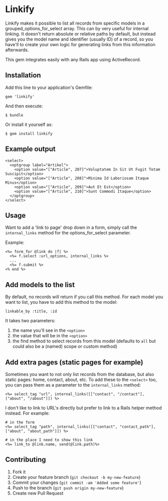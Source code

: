 # Linkify

Linkify makes it possible to list all records from specific models in a grouped_options_for_select array. This can by very useful for internal linking. It doesn't return absolute or relative paths by default, but instead gives you the model name and identifier (usually ID) of a record, so you have'll to create your own logic for generating links from this information afterwards.

This gem integrates easily with any Rails app using ActiveRecord.

## Installation

Add this line to your application's Gemfile:

    gem 'linkify'

And then execute:

    $ bundle

Or install it yourself as:

    $ gem install linkify

## Example output
    <select>
      <optgroup label="Artikel">
        <option value="["Article", 207]">Voluptatem In Sit Ut Fugit Totam Suscipit</option>
        <option value="["Article", 208]">Minima Id Laboriosam Itaque Minus</option>
        <option value="["Article", 209]">Aut Et Est</option>
        <option value="["Article", 210]">Sunt Commodi Itaque</option>
      </optgroup>
    </select>
## Usage

Want to add a 'link to page' drop down in a form, simply call the `internal_links` method for the options_for_select parameter.

Example:

    <%= form_for @link do |f| %>
      <%= f.select :url_options, internal_links %>
      ...
      <%= f.submit %>
    <% end %>

## Add models to the list

By default, no records will return if you call this method. For each model you want to list, you have to add this method to the model:

    linkable_by :title, :id
    
It takes two parameters:

1. the name you'll see in the `<option>`
2. the value that will be in the `<option>`
3. the find method to select records from this model (defaults to `all` but could also be a (named) scope or custom method)
  
## Add extra pages (static pages for example)
Sometimes you want to not only list records from the database, but also static pages: home, contact, about, etc. To add these to the `<select>` too, you can pass them as a parameter to the `internal_links` method:
  
    <%= select_tag "url", internal_links([["contact", "/contact"], ["about", "/about"]]) %>
    
I don't like to link to URL's directly but prefer to link to a Rails helper method instead. For example:
    
    # in the form
    <%= select_tag "path", internal_links([["contact", "contact_path"], ["about", "about_path"]]) %>
    
    # in the place I need to show this link
    <%= link_to @link.name, send(@link.path)%>

## Contributing

1. Fork it
2. Create your feature branch (`git checkout -b my-new-feature`)
3. Commit your changes (`git commit -am 'Added some feature'`)
4. Push to the branch (`git push origin my-new-feature`)
5. Create new Pull Request
